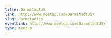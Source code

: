 ```yaml
---
title: DarmstadtJS
link: http://www.meetup.com/DarmstadtJS/
slug: darmstadtjs
eventLink: http://www.meetup.com/DarmstadtJS/
type: meetup
---
```

